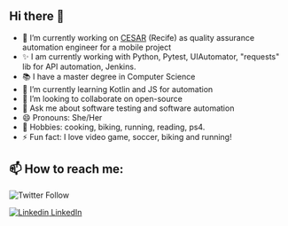 ## Hi there 👋

- 🔭 I’m currently working on [CESAR](https://www.cesar.org.br/) (Recife) as quality assurance automation engineer for a mobile project
- ✨ I am currently working with Python, Pytest, UIAutomator, "requests" lib for API automation, Jenkins.
- 📚 I have a master degree in Computer Science
- 🌱 I’m currently learning Kotlin and JS for automation
- 👯 I’m looking to collaborate on open-source
- 💬 Ask me about software testing and software automation
- 😄 Pronouns: She/Her
- 🤘 Hobbies: cooking, biking, running, reading, ps4.
- ⚡ Fun fact: I love video game, soccer, biking and running!

## 📫 How to reach me:

![Twitter Follow](https://img.shields.io/twitter/follow/importclara?label=Follow%20me%20on%20twitter&style=social)

[![Linkedin](https://i.stack.imgur.com/gVE0j.png) LinkedIn](https://www.linkedin.com/in/maria-clara-bezerra/)
